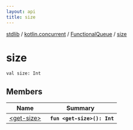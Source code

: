 ```yaml
---
layout: api
title: size
---
```

[stdlib](../../../index.md) / [kotlin.concurrent](../../index.md) / [FunctionalQueue](../index.md) / [size](index.md)

# size

```
val size: Int
```

## Members

| Name | Summary |
|------|---------|
|[&lt;get-size&gt;](_get-size_.md)|&nbsp;&nbsp;**`fun <get-size>(): Int`**<br>|
